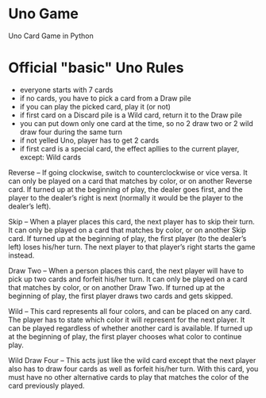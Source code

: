 # Uno Game
 Uno Card Game in Python

# Official "basic" Uno Rules
- everyone starts with 7 cards
- if no cards, you have to pick a card from a Draw pile
- if you can play the picked card, play it (or not)
- if first card on a Discard pile is a Wild card, return it to the Draw pile
- you can put down only one card at the time, so no 2 draw two or 2 wild draw four during the same turn
- if not yelled Uno, player has to get 2 cards
- if first card is a special card, the effect apllies to the current player, except: Wild cards

Reverse – If going clockwise, switch to counterclockwise or vice versa. 
        It can only be played on a card that matches by color, or on another Reverse card. 
        If turned up at the beginning of play, the dealer goes first, and the player to the 
        dealer’s right is next (normally it would be the player to the dealer’s left).

Skip – When a player places this card, the next player has to skip their turn. 
        It can only be played on a card that matches by color, or on another Skip card. 
        If turned up at the beginning of play, the first player (to the dealer’s left) 
        loses his/her turn. The next player to that player’s right starts the game instead.

Draw Two – When a person places this card, the next player will have to pick up 
        two cards and forfeit his/her turn. It can only be played on a card that matches 
        by color, or on another Draw Two. If turned up at the beginning of play, the first 
        player draws two cards and gets skipped.

Wild – This card represents all four colors, 
        and can be placed on any card. The player has 
        to state which color it will represent for the 
        next player. It can be played regardless of whether 
        another card is available. If turned up at the beginning 
        of play, the first player chooses what color to continue play.

Wild Draw Four – This acts just like the wild card except that 
        the next player also has to draw four cards as well as forfeit 
        his/her turn. With this card, you must have no other alternative 
        cards to play that matches the color of the card previously played.